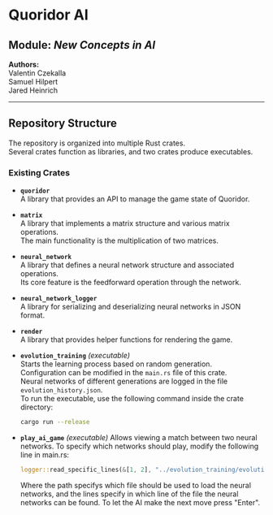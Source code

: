 # Quoridor AI  
## Module: *New Concepts in AI*

**Authors:**  
Valentin Czekalla  
Samuel Hilpert  
Jared Heinrich  

---

## Repository Structure

The repository is organized into multiple Rust crates.  
Several crates function as libraries, and two crates produce executables.

### Existing Crates

- **`quoridor`**  
    A library that provides an API to manage the game state of Quoridor.

- **`matrix`**  
    A library that implements a matrix structure and various matrix operations.  
    The main functionality is the multiplication of two matrices.

- **`neural_network`**  
    A library that defines a neural network structure and associated operations.  
    Its core feature is the feedforward operation through the network.

- **`neural_network_logger`**  
    A library for serializing and deserializing neural networks in JSON format.

- **`render`**  
    A library that provides helper functions for rendering the game.

- **`evolution_training`** *(executable)*  
    Starts the learning process based on random generation.  
    Configuration can be modified in the `main.rs` file of this crate.  
    Neural networks of different generations are logged in the file `evolution_history.json`.  
    To run the executable, use the following command inside the crate directory:  
    ```bash
    cargo run --release
    ```

- **`play_ai_game`** *(executable)*
    Allows viewing a match between two neural networks.
    To specify which networks should play, modify the following line in main.rs:
    ```rust
    logger::read_specific_lines(&[1, 2], "../evolution_training/evolution_history.json")
    ```
    Where the path specifys which file should be used to load the neural
    networks, and the lines specify in which line of the file the neural networks
    can be found. To let the AI make the next move press "Enter".

